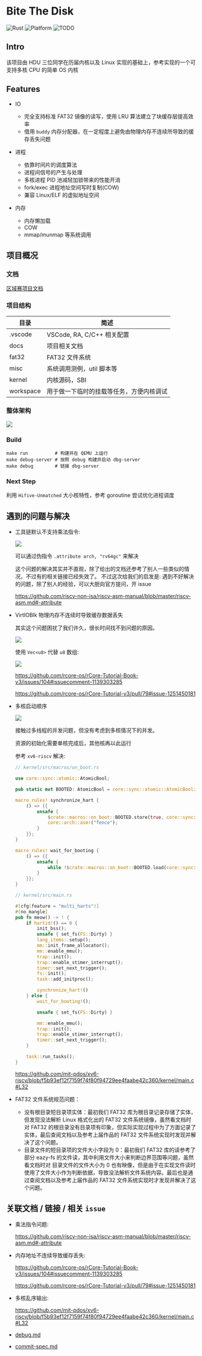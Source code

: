 # Bite The Disk

![Rust](https://img.shields.io/badge/programming--lang-Rust-red?style=for-the-badge&logo=rust)
![Platform](https://img.shields.io/badge/platform-qemu-blue?style=for-the-badge&logo=qemu)
![TODO](https://img.shields.io/badge/platform--todo-Hifive--Unmatched-yellow?style=for-the-badge&logo=Hifive-Unmatched)


## Intro

该项目由 HDU 三位同学在历届内核以及 Linux 实现的基础上，参考实现的一个可支持多核 CPU 的简单 OS 内核

## Features

- IO
    - 完全支持标准 FAT32 镜像的读写，使用 LRU 算法建立了块缓存层提高效率
    - 借用 `buddy` 内存分配器，在一定程度上避免由物理内存不连续所导致的缓存丢失问题

- 进程
    - 依靠时间片的调度算法
    - 进程间信号的产生与处理
    - 多核进程 PID 池减轻加锁带来的性能开消
    - fork/exec 进程地址空间写时复制(COW)
    - 兼容 Linux/ELF 的虚拟地址空间

- 内存
    - 内存懒加载
    - COW
    - mmap/munmap 等系统调用

## 项目概况

### 文档

[区域赛项目文档](docs/BTD-OS.pdf)

### 项目结构
| 目录      | 简述                                     |
| --------- | ---------------------------------------- |
| .vscode   | VSCode, RA, C/C++ 相关配置               |
| docs      | 项目相关文档                             |
| fat32     | FAT32 文件系统                           |
| misc      | 系统调用测例，util 脚本等                |
| kernel    | 内核源码，SBI                            |
| workspace | 用于做一下临时的挂载等任务，方便内核调试 |

### 整体架构

<div class="warp">
  <img src="docs/imgs/kernel-arch.png" class="img" style="
    display: inline-block;
    width: auto;
    height: auto;
    max-width: 500px;
    max-height: 100%;
    vertical-align: middle;">
</div>

### Build

```shell
make run          # 构建并在 QEMU 上运行
make debug-server # 按照 debug 构建并启动 dbg-server
make debug        # 链接 dbg-server
```
### Next Step
利用 `Hifive-Unmatched` 大小核特性，参考 goroutine 尝试优化进程调度

## 遇到的问题与解决

- 工具链默认不支持乘法指令:

    <div class="warp">
      <img src="docs/imgs/mul-not-support.png" class="img" style="
        display: inline-block;
        width: auto;
        height: auto;
        max-width: 500px;
        max-height: 100%;
        vertical-align: middle;">
    </div>

    可以通过伪指令 `.attribute arch, "rv64gc"` 来解决

    这个问题的解决其实并不直观，除了给出的文档还参考了别人一些类似的情况，不过有的相关链接已经失效了。
    不过这次给我们的启发是: 遇到不好解决的问题，除了别人的经验，可以大胆向官方提问，开 issue

    <https://github.com/riscv-non-isa/riscv-asm-manual/blob/master/riscv-asm.md#-attribute>

- VirtIOBlk 物理内存不连续时导致缓存数据丢失

    其实这个问题困扰了我们许久，很长时间找不到问题的原因。

    <div class="warp">
      <img src="docs/imgs/cache-lost.png" class="img" style="
        display: inline-block;
        width: auto;
        height: auto;
        max-width: 500px;
        max-height: 100%;
        vertical-align: middle;">
    </div>

    使用 `Vec<u8>` 代替 `u8` 数组:

    <div class="warp">
      <img src="docs/imgs/vec-u8-cache.png" class="img" style="
        display: inline-block;
        width: auto;
        height: auto;
        max-width: 500px;
        max-height: 100%;
        vertical-align: middle;">
    </div>

    <https://github.com/rcore-os/rCore-Tutorial-Book-v3/issues/104#issuecomment-1139303285>

    <https://github.com/rcore-os/rCore-Tutorial-v3/pull/79#issue-1251450181>

- 多核启动顺序

   <div class="warp">
      <img src="docs/imgs/multi-harts-panic.png" class="img" style="    display: inline-block;
        width: auto;
        height: auto;
        max-width: 500px;
        max-height: 100%;
        vertical-align: middle;">
    </div>

  接触过多线程的并发问题，但没有考虑到多核情况下的并发。
  
  资源的初始化需要单核完成后，其他核再以此运行

  参考 `xv6-riscv` 解决:

  ```rust
  // kernel/src/macros/on_boot.rs

  use core::sync::atomic::AtomicBool;

  pub static mut BOOTED: AtomicBool = core::sync::atomic::AtomicBool::new(false);

  macro_rules! synchronize_hart {
      () => {{
          unsafe {
              $crate::macros::on_boot::BOOTED.store(true, core::sync::atomic::Ordering::Relaxed);
              core::arch::asm!("fence");
          }
      }};
  }

  macro_rules! wait_for_booting {
      () => {{
          unsafe {
              while !$crate::macros::on_boot::BOOTED.load(core::sync::atomic::Ordering::Acquire) {}
          }
      }};
  }

  // kernel/src/main.rs

  #[cfg(feature = "multi_harts")]
  #[no_mangle]
  pub fn meow() -> ! {
      if hartid!() == 0 {
          init_bss();
          unsafe { set_fs(FS::Dirty) }
          lang_items::setup();
          mm::init_frame_allocator();
          mm::enable_mmu();
          trap::init();
          trap::enable_stimer_interrupt();
          timer::set_next_trigger();
          fs::init();
          task::add_initproc();

          synchronize_hart!()
      } else {
          wait_for_booting!();

          unsafe { set_fs(FS::Dirty) }

          mm::enable_mmu();
          trap::init();
          trap::enable_stimer_interrupt();
          timer::set_next_trigger();
      }

      task::run_tasks();
  }
  ```

  <https://github.com/mit-pdos/xv6-riscv/blob/f5b93ef12f7159f74f80f94729ee4faabe42c360/kernel/main.c#L32>

- FAT32 文件系统规范问题：

    - 没有根目录短目录项实体：最初我们 FAT32 库为根目录记录存储了实体，但发现没法解析 Linux 格式化出的 FAT32 文件系统镜像，虽然看文档时对 FAT32 的根目录没有目录项有印象，但实际实现过程中为了方面记录了实体，最后查阅文档以及参考上届作品的 FAT32 文件系统实现时发现并解决了这个问题。
    - 目录文件的短目录项的文件大小字段为 0：最初我们 FAT32 库的读参考了部分 eazy-fs 的文件读，其中利用文件大小来判断边界范围等问题，虽然看文档时对 目录文件的文件大小为 0 也有映像，但是由于在实现文件读时使用了文件大小作为判断依据，导致没法解析文件系统内容。最后也是通过查阅文档以及参考上届作品的 FAT32 文件系统实现时才发现并解决了这个问题。


## 关联文档 / 链接 / 相关 `issue`


- 乘法指令问题:

    https://github.com/riscv-non-isa/riscv-asm-manual/blob/master/riscv-asm.md#-attribute
- 内存地址不连续导致缓存丢失:

    https://github.com/rcore-os/rCore-Tutorial-Book-v3/issues/104#issuecomment-1139303285

    https://github.com/rcore-os/rCore-Tutorial-v3/pull/79#issue-1251450181

- 多核乱序输出:

    https://github.com/mit-pdos/xv6-riscv/blob/f5b93ef12f7159f74f80f94729ee4faabe42c360/kernel/main.c#L32

- [debug.md](docs/debug.md)
- [commit-spec.md](docs/commit-spec.md)
